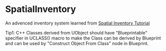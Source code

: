 # SpatialInventory
An advenced inventory system learned from [Spatial Inventory Tutorial](https://youtube.com/playlist?list=PLFic00P0BufTLu4CB_S_4c0LCEV0fv9Ye)

Tip1: C++ Classes derived from UObject should have "Blueprintable" specifier in UCLASS() macro to make the Class can be derived by Blueprint and can be used by "Construct Object From Class" node in Blueprint.
